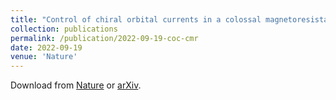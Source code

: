 ```yaml
---
title: "Control of chiral orbital currents in a colossal magnetoresistance material"
collection: publications
permalink: /publication/2022-09-19-coc-cmr
date: 2022-09-19
venue: 'Nature'
---
```


Download from [Nature](https://www.nature.com/articles/s41586-022-05262-3) or [arXiv](https://arxiv.org/abs/2209.08672). 
